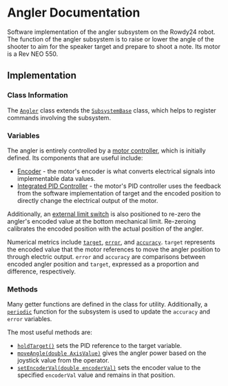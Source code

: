 # Angler Documentation

Software implementation of the angler subsystem on the Rowdy24 robot. The function of the angler subsystem is to raise or lower the angle of the shooter to aim for the speaker target and prepare to shoot a note. Its motor is a Rev NEO 550.

## Implementation

### Class Information

The [`Angler`](../../src/main/java/frc/robot/subsystems/Angler.java) class extends the [`SubsystemBase`](https://github.wpilib.org/allwpilib/docs/release/java/edu/wpi/first/wpilibj2/command/SubsystemBase.html) class, which helps to register commands involving the subsystem.

### Variables

The angler is entirely controlled by a [motor controller](../../src/main/java/frc/robot/subsystems/Angler.java#L19), which is initially defined. Its components that are useful include:
- [Encoder](../../src/main/java/frc/robot/subsystems/Angler.java#L22) - the motor's encoder is what converts electrical signals into implementable data values.
- [Integrated PID Controller](../../src/main/java/frc/robot/subsystems/Angler.java#L25) - the motor's PID controller uses the feedback from the software implementation of target and the encoded position to directly change the electrical output of the motor.

Additionally, an [external limit switch](../../src/main/java/frc/robot/subsystems/Angler.java#L28) is also positioned to re-zero the angler's encoded value at the bottom mechanical limit. Re-zeroing calibrates the encoded position with the actual position of the angler.

Numerical metrics include [`target`](../../src/main/java/frc/robot/subsystems/Angler.java#L31), [`error`](../../src/main/java/frc/robot/subsystems/Angler.java#L37), and [`accuracy`](../../src/main/java/frc/robot/subsystems/Angler.java#L43). `target` represents the encoded value that the motor references to move the angler position to through electric output. `error` and `accuracy` are comparisons between encoded angler position and `target`, expressed as a proportion and difference, respectively.

### Methods

Many getter functions are defined in the class for utility. Additionally, a [`periodic`](../../src/main/java/frc/robot/subsystems/Angler.java#L160) function for the subsystem is used to update the `accuracy` and `error` variables.

The most useful methods are:
- [`holdTarget()`](../../src/main/java/frc/robot/subsystems/Angler.java#L160) sets the PID reference to the target variable.
- [`moveAngle(double AxisValue)`](../../src/main/java/frc/robot/subsystems/Angler.java#L171) gives the angler power based on the joystick value from the operator.
- [`setEncoderVal(double encoderVal)`](../../src/main/java/frc/robot/subsystems/Angler.java#L191) sets the encoder value to the specified `encoderVal` value and remains in that position.